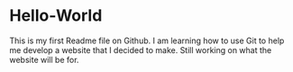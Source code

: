 # Hello-World

This is my first Readme file on Github. I am learning how to use Git to help me develop a website that I decided to make. Still working on what the website will be for.
